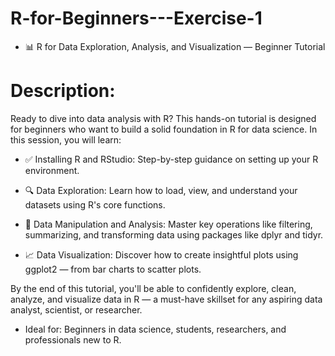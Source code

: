 # R-for-Beginners---Exercise-1
- 📊 R for Data Exploration, Analysis, and Visualization — Beginner Tutorial



# Description:

Ready to dive into data analysis with R? This hands-on tutorial is designed for beginners who want to build a solid foundation in R for data science. In this session, you will learn:

- ✅ Installing R and RStudio: Step-by-step guidance on setting up your R environment.
  
- 🔍 Data Exploration: Learn how to load, view, and understand your datasets using R's core functions.
  
- 🧮 Data Manipulation and Analysis: Master key operations like filtering, summarizing, and transforming data using packages like dplyr and tidyr.
  
- 📈 Data Visualization: Discover how to create insightful plots using ggplot2 — from bar charts to scatter plots.

By the end of this tutorial, you'll be able to confidently explore, clean, analyze, and visualize data in R — a must-have skillset for any aspiring data analyst, scientist, or researcher.

- Ideal for: Beginners in data science, students, researchers, and professionals new to R.
